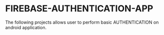 # FIREBASE-AUTHENTICATION-APP
The following projects allows user to perform basic AUTHENTICATION on android application.
